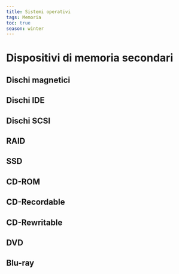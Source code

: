 ```yaml
---
title: Sistemi operativi
tags: Memoria
toc: true
season: winter
---
```


# Dispositivi di memoria secondari
## Dischi magnetici
## Dischi IDE
## Dischi SCSI
## RAID
## SSD
## CD-ROM
## CD-Recordable
## CD-Rewritable
## DVD
## Blu-ray